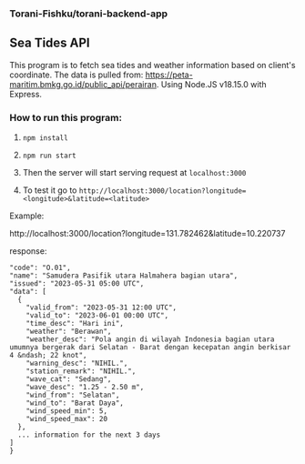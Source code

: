 ### Torani-Fishku/torani-backend-app
## Sea Tides API
This program is to fetch sea tides and weather information based on client's coordinate. The data is pulled from:
https://peta-maritim.bmkg.go.id/public_api/perairan.
Using Node.JS v18.15.0 with Express.
### How to run this program:
 
1. ```npm install```
 
2.  ```npm run start```
  
3.  Then the server will start serving request at ```localhost:3000```
  
4.  To test it go to ```http://localhost:3000/location?longitude=<longitude>&latitude=<latitude>```
  
  Example: 
  
  http://localhost:3000/location?longitude=131.782462&latitude=10.220737
  
  response:
  ```{
  "code": "O.01",
  "name": "Samudera Pasifik utara Halmahera bagian utara",
  "issued": "2023-05-31 05:00 UTC",
  "data": [
    {
      "valid_from": "2023-05-31 12:00 UTC",
      "valid_to": "2023-06-01 00:00 UTC",
      "time_desc": "Hari ini",
      "weather": "Berawan",
      "weather_desc": "Pola angin di wilayah Indonesia bagian utara umumnya bergerak dari Selatan - Barat dengan kecepatan angin berkisar 4 &ndash; 22 knot",
      "warning_desc": "NIHIL.",
      "station_remark": "NIHIL.",
      "wave_cat": "Sedang",
      "wave_desc": "1.25 - 2.50 m",
      "wind_from": "Selatan",
      "wind_to": "Barat Daya",
      "wind_speed_min": 5,
      "wind_speed_max": 20
    },
    ... information for the next 3 days
  ]
}

